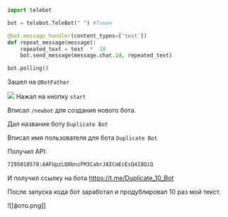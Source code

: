 ```python
import telebot

bot = telebot.TeleBot(" ") #Токен

@bot.message_handler(content_types=['text'])
def repeat_message(message):
    repeated_text = text  *  10
    bot.send_message(message.chat.id, repeated_text)

bot.polling()
```

Зашел на  `@BotFather`

![](https://yandex.ru/images/search?pos=0&img_url=https%3A%2F%2Fcore.telegram.org%2Ffile%2F811140327%2F1%2FzlN4goPTupk%2F9ff2f2f01c4bd1b013&text=%40BotFather&rpt=simage)
Нажал на кнопку `start`

Вписал `/newbot` для создания нового бота.

Дал название боту `Duplicate Bot`

Вписал имя пользователя для бота `Duplicate Bot`

Получил API:
```txt
7295010578:AAFUpzLQ0bnzFM3CabrJAICmEcEsQ4I8QiQ
```
И получил ссылку на бота https://t.me/Duplicate_10_Bot

После запуска кода бот заработал и продублировал 10 раз мой текст.

![[фото.png]]
